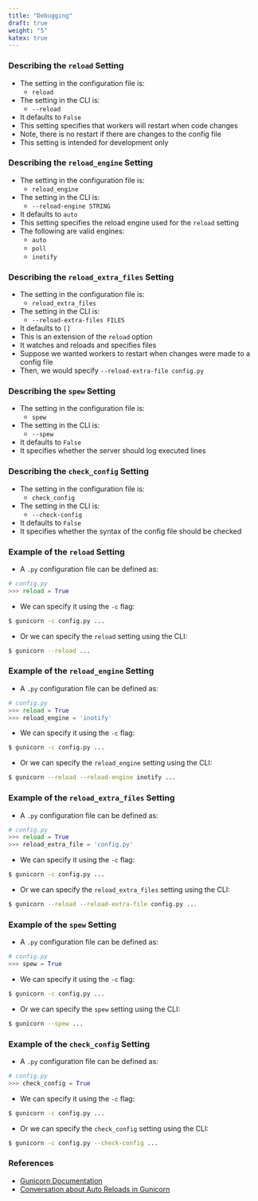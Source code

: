 ```yaml
---
title: "Debugging"
draft: true
weight: "5"
katex: true
---
```


### Describing the `reload` Setting
- The setting in the configuration file is:
	- `reload`
- The setting in the CLI is:
	- `--reload`
- It defaults to `False`
- This setting specifies that workers will restart when code changes
- Note, there is no restart if there are changes to the config file
- This setting is intended for development only

### Describing the `reload_engine` Setting
- The setting in the configuration file is:
	- `reload_engine`
- The setting in the CLI is:
	- `--reload-engine STRING`
- It defaults to `auto`
- This setting specifies the reload engine used for the `reload` setting
- The following are valid engines:
	- `auto`
	- `poll`
	- `inotify`

### Describing the `reload_extra_files` Setting
- The setting in the configuration file is:
	- `reload_extra_files`
- The setting in the CLI is:
	- `--reload-extra-files FILES`
- It defaults to `[]`
- This is an extension of the `reload` option
- It watches and reloads and specifies files
- Suppose we wanted workers to restart when changes were made to a config file
- Then, we would specify `--reload-extra-file config.py`

### Describing the `spew` Setting
- The setting in the configuration file is:
	- `spew`
- The setting in the CLI is:
	- `--spew`
- It defaults to `False`
- It specifies whether the server should log executed lines

### Describing the `check_config` Setting
- The setting in the configuration file is:
	- `check_config`
- The setting in the CLI is:
	- `--check-config`
- It defaults to `False`
- It specifies whether the syntax of the config file should be checked

### Example of the `reload` Setting
- A `.py` configuration file can be defined as:

```python
# config.py
>>> reload = True
```

- We can specify it using the `-c` flag:

```sh
$ gunicorn -c config.py ...
```

- Or we can specify the `reload` setting using the CLI:

```sh
$ gunicorn --reload ...
```

### Example of the `reload_engine` Setting
- A `.py` configuration file can be defined as:

```python
# config.py
>>> reload = True
>>> reload_engine = 'inotify'
```

- We can specify it using the `-c` flag:

```sh
$ gunicorn -c config.py ...
```

- Or we can specify the `reload_engine` setting using the CLI:

```sh
$ gunicorn --reload --reload-engine inotify ...
```

### Example of the `reload_extra_files` Setting
- A `.py` configuration file can be defined as:

```python
# config.py
>>> reload = True
>>> reload_extra_file = 'config.py'
```

- We can specify it using the `-c` flag:

```sh
$ gunicorn -c config.py ...
```

- Or we can specify the `reload_extra_files` setting using the CLI:

```sh
$ gunicorn --reload --reload-extra-file config.py ...
```

### Example of the `spew` Setting
- A `.py` configuration file can be defined as:

```python
# config.py
>>> spew = True
```

- We can specify it using the `-c` flag:

```sh
$ gunicorn -c config.py ...
```

- Or we can specify the `spew` setting using the CLI:

```sh
$ gunicorn --spew ...
```

### Example of the `check_config` Setting
- A `.py` configuration file can be defined as:

```python
# config.py
>>> check_config = True
```

- We can specify it using the `-c` flag:

```sh
$ gunicorn -c config.py ...
```

- Or we can specify the `check_config` setting using the CLI:

```sh
$ gunicorn -c config.py --check-config ...
```

### References
- [Gunicorn Documentation](https://docs.gunicorn.org/en/stable/settings.html#debugging)
- [Conversation about Auto Reloads in Gunicorn](https://stackoverflow.com/a/24893069/12777044)
